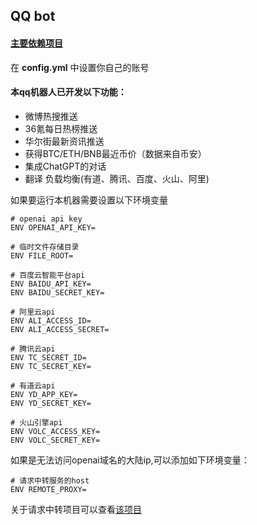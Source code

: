 ## QQ bot

#### [主要依赖项目](https://github.com/Mrs4s/go-cqhttp)

在 **config.yml** 中设置你自己的账号

#### 本qq机器人已开发以下功能：
* 微博热搜推送
* 36氪每日热榜推送 
* 华尔街最新资讯推送
* 获得BTC/ETH/BNB最近币价（数据来自币安）
* 集成ChatGPT的对话
* 翻译 负载均衡(有道、腾讯、百度、火山、阿里)

如果要运行本机器需要设置以下环境变量
```shell
# openai api key
ENV OPENAI_API_KEY=

# 临时文件存储目录
ENV FILE_ROOT=

# 百度云智能平台api
ENV BAIDU_API_KEY=
ENV BAIDU_SECRET_KEY=

# 阿里云api
ENV ALI_ACCESS_ID=
ENV ALI_ACCESS_SECRET=

# 腾讯云api
ENV TC_SECRET_ID=
ENV TC_SECRET_KEY=

# 有道云api
ENV YD_APP_KEY=
ENV YD_SECRET_KEY=

# 火山引擎api
ENV VOLC_ACCESS_KEY=
ENV VOLC_SECRET_KEY=

```

如果是无法访问openai域名的大陆ip,可以添加如下环境变量：
```shell
# 请求中转服务的host
ENV REMOTE_PROXY=
```

关于请求中转项目可以查看[该项目
](https://github.com/NoahAmethyst/openai-proxy)






